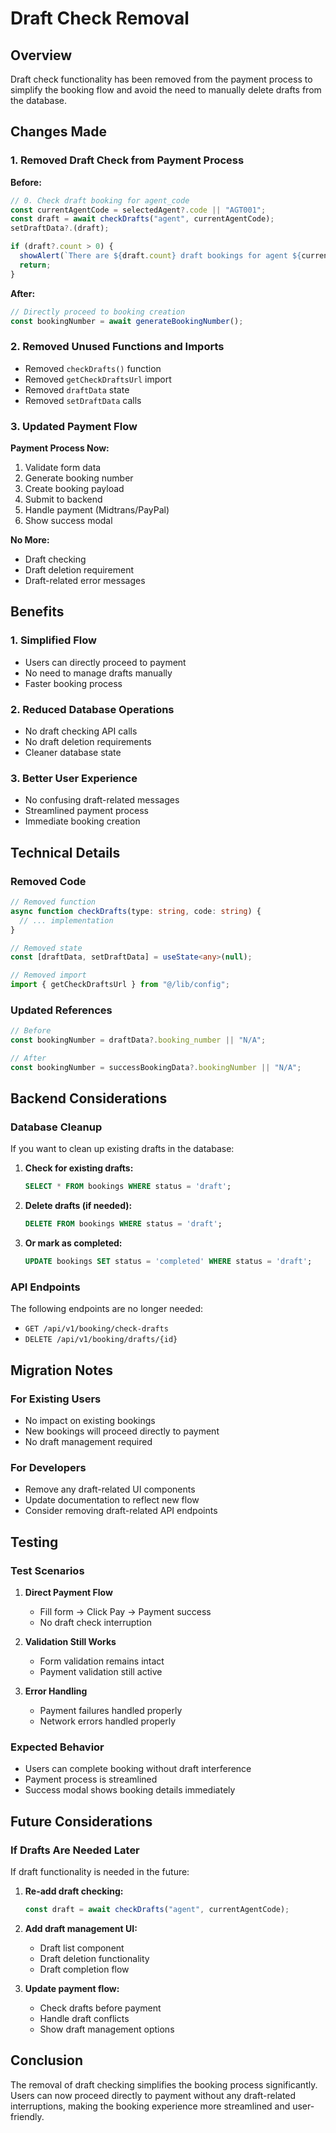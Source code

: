 # Draft Check Removal

## Overview

Draft check functionality has been removed from the payment process to simplify the booking flow and avoid the need to manually delete drafts from the database.

## Changes Made

### 1. Removed Draft Check from Payment Process

**Before:**
```typescript
// 0. Check draft booking for agent_code
const currentAgentCode = selectedAgent?.code || "AGT001";
const draft = await checkDrafts("agent", currentAgentCode);
setDraftData?.(draft);

if (draft?.count > 0) {
  showAlert(`There are ${draft.count} draft bookings for agent ${currentAgentCode}. Please complete or delete drafts before creating a new booking.`, 'warning');
  return;
}
```

**After:**
```typescript
// Directly proceed to booking creation
const bookingNumber = await generateBookingNumber();
```

### 2. Removed Unused Functions and Imports

- Removed `checkDrafts()` function
- Removed `getCheckDraftsUrl` import
- Removed `draftData` state
- Removed `setDraftData` calls

### 3. Updated Payment Flow

**Payment Process Now:**
1. Validate form data
2. Generate booking number
3. Create booking payload
4. Submit to backend
5. Handle payment (Midtrans/PayPal)
6. Show success modal

**No More:**
- Draft checking
- Draft deletion requirement
- Draft-related error messages

## Benefits

### 1. Simplified Flow
- Users can directly proceed to payment
- No need to manage drafts manually
- Faster booking process

### 2. Reduced Database Operations
- No draft checking API calls
- No draft deletion requirements
- Cleaner database state

### 3. Better User Experience
- No confusing draft-related messages
- Streamlined payment process
- Immediate booking creation

## Technical Details

### Removed Code
```typescript
// Removed function
async function checkDrafts(type: string, code: string) {
  // ... implementation
}

// Removed state
const [draftData, setDraftData] = useState<any>(null);

// Removed import
import { getCheckDraftsUrl } from "@/lib/config";
```

### Updated References
```typescript
// Before
const bookingNumber = draftData?.booking_number || "N/A";

// After
const bookingNumber = successBookingData?.bookingNumber || "N/A";
```

## Backend Considerations

### Database Cleanup
If you want to clean up existing drafts in the database:

1. **Check for existing drafts:**
   ```sql
   SELECT * FROM bookings WHERE status = 'draft';
   ```

2. **Delete drafts (if needed):**
   ```sql
   DELETE FROM bookings WHERE status = 'draft';
   ```

3. **Or mark as completed:**
   ```sql
   UPDATE bookings SET status = 'completed' WHERE status = 'draft';
   ```

### API Endpoints
The following endpoints are no longer needed:
- `GET /api/v1/booking/check-drafts`
- `DELETE /api/v1/booking/drafts/{id}`

## Migration Notes

### For Existing Users
- No impact on existing bookings
- New bookings will proceed directly to payment
- No draft management required

### For Developers
- Remove any draft-related UI components
- Update documentation to reflect new flow
- Consider removing draft-related API endpoints

## Testing

### Test Scenarios
1. **Direct Payment Flow**
   - Fill form → Click Pay → Payment success
   - No draft check interruption

2. **Validation Still Works**
   - Form validation remains intact
   - Payment validation still active

3. **Error Handling**
   - Payment failures handled properly
   - Network errors handled properly

### Expected Behavior
- Users can complete booking without draft interference
- Payment process is streamlined
- Success modal shows booking details immediately

## Future Considerations

### If Drafts Are Needed Later
If draft functionality is needed in the future:

1. **Re-add draft checking:**
   ```typescript
   const draft = await checkDrafts("agent", currentAgentCode);
   ```

2. **Add draft management UI:**
   - Draft list component
   - Draft deletion functionality
   - Draft completion flow

3. **Update payment flow:**
   - Check drafts before payment
   - Handle draft conflicts
   - Show draft management options

## Conclusion

The removal of draft checking simplifies the booking process significantly. Users can now proceed directly to payment without any draft-related interruptions, making the booking experience more streamlined and user-friendly. 